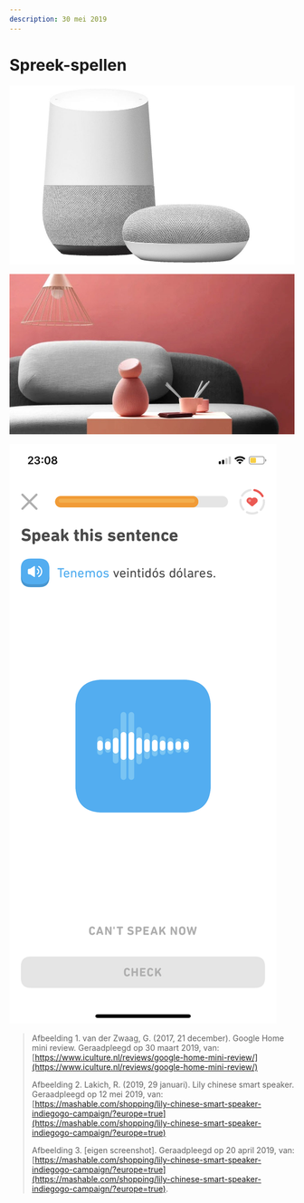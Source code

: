 ```yaml
---
description: 30 mei 2019
---
```


# Spreek-spellen

![Afbeelding 1. Google Home](../.gitbook/assets/google-home-mini-welke.jpg)

![Afbeelding 2. Indiegogo \(Lily\) ](../.gitbook/assets/uploads-2fcard-2fimage-2f924778-2f4f87d636-91a6-42e3-82cc-d7128d618379.jpg-2f950x534__filters-3aqual.jpg)

![Afbeelding 3. Screenshot Duolingo](../.gitbook/assets/img_1911.PNG)

> Afbeelding 1. van der Zwaag, G. \(2017, 21 december\). Google Home mini review. Geraadpleegd op 30 maart 2019, van: [https://www.iculture.nl/reviews/google-home-mini-review/](https://www.iculture.nl/reviews/google-home-mini-review/)
>
> Afbeelding 2. Lakich, R. \(2019, 29 januari\). Lily chinese smart speaker. Geraadpleegd op 12 mei 2019, van: [https://mashable.com/shopping/lily-chinese-smart-speaker-indiegogo-campaign/?europe=true](https://mashable.com/shopping/lily-chinese-smart-speaker-indiegogo-campaign/?europe=true)
>
> Afbeelding 3. \[eigen screenshot\]. Geraadpleegd op 20 april 2019, van: [https://mashable.com/shopping/lily-chinese-smart-speaker-indiegogo-campaign/?europe=true](https://mashable.com/shopping/lily-chinese-smart-speaker-indiegogo-campaign/?europe=true).

